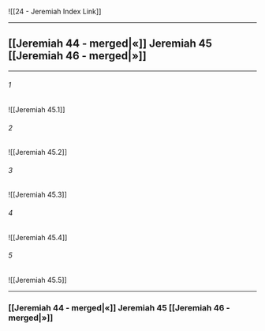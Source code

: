 ![[24 - Jeremiah Index Link]]

---
##  [[Jeremiah 44 - merged|«]] Jeremiah 45 [[Jeremiah 46 - merged|»]]

---

###### 1
![[Jeremiah 45.1]] 

###### 2
![[Jeremiah 45.2]] 

###### 3
![[Jeremiah 45.3]] 

###### 4
![[Jeremiah 45.4]]

###### 5 
![[Jeremiah 45.5]] 


---
###  [[Jeremiah 44 - merged|«]] Jeremiah 45 [[Jeremiah 46 - merged|»]]